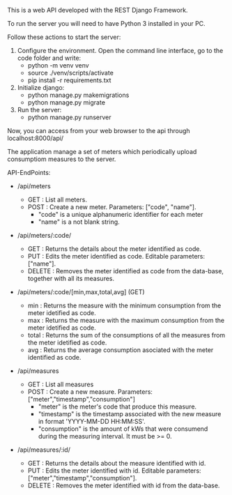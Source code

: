 This is a web API developed with the REST Django Framework.

To run the server you will need to have Python 3 installed in your PC.

Follow these actions to start the server:

1) Configure the environment. Open the command line interface, go to the code folder and write:
	- python -m venv venv
	- source ./venv/scripts/activate
	- pip install -r requirements.txt
2) Initialize django:
    - python manage.py makemigrations
    - python manage.py migrate
3) Run the server:
    - python manage.py runserver

Now, you can access from your web browser to the api through localhost:8000/api/

The application manage a set of meters which periodically upload consumptiom measures to the server.

API-EndPoints:

	
- /api/meters
 	- GET : List all meters.
 	- POST : Create a new meter. Parameters: ["code", "name"].
		- "code" is a unique alphanumeric identifier for each meter
		- "name" is a not blank string.
    
- /api/meters/:code/
  - GET : Returns the details about the meter identified as code.
  - PUT : Edits the meter identified as code. Editable parameters: ["name"].
  - DELETE : Removes the meter identified as code from the data-base, together with all its measures.

- /api/meters/:code/[min,max,total,avg] (GET)
	- min : Returns the measure with the minimum consumption from the meter idetified as code.
	- max : Returns the measure with the maximum consumption from the meter idetified as code.
	- total : Returns the sum of the consumptions of all the measures from the meter idetified as code.
	- avg : Returns the average consumption asociated with the meter identified as code.

- /api/measures
  - GET : List all measures
  - POST : Create a new measure. Parameters: ["meter","timestamp","consumption"] 
   	- "meter" is the meter's code that produce this measure.
   	- "timestamp" is the timestamp associated with the new measure in format 'YYYY-MM-DD HH:MM:SS'.
   	- "consumption" is the amount of kWs that were consumend during the measuring interval. It must be >= 0.

- /api/measures/:id/
  - GET : Returns the details about the measure identified with id.
  - PUT : Edits the meter identified with id. Editable parameters: ["meter","timestamp","consumption"].
  - DELETE : Removes the meter identified with id from the data-base. 
